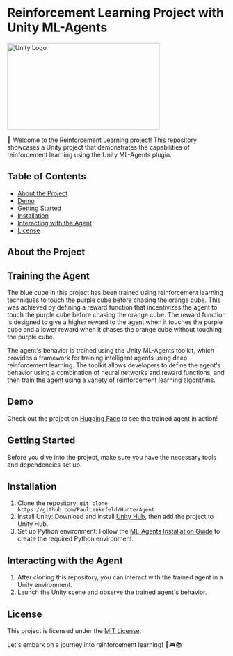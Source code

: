 # Reinforcement Learning Project with Unity ML-Agents

<img src="https://1000logos.net/wp-content/uploads/2021/10/Unity-logo.png" alt="Unity Logo" width="350" height="200">

🚀 Welcome to the Reinforcement Learning project! This repository showcases a Unity project that demonstrates the capabilities of reinforcement learning using the Unity ML-Agents plugin.

## Table of Contents

- [About the Project](#about-the-project)
- [Demo](#demo)
- [Getting Started](#getting-started)
- [Installation](#installation)
- [Interacting with the Agent](#interacting-with-the-agent)
- [License](#license)

## About the Project

## Training the Agent

The blue cube in this project has been trained using reinforcement learning techniques to touch the purple cube before chasing the orange cube. This was achieved by defining a reward function that incentivizes the agent to touch the purple cube before chasing the orange cube. The reward function is designed to give a higher reward to the agent when it touches the purple cube and a lower reward when it chases the orange cube without touching the purple cube.

The agent's behavior is trained using the Unity ML-Agents toolkit, which provides a framework for training intelligent agents using deep reinforcement learning. The toolkit allows developers to define the agent's behavior using a combination of neural networks and reward functions, and then train the agent using a variety of reinforcement learning algorithms.

## Demo

Check out the project on [Hugging Face](https://huggingface.co/spaces/Paulleukefeld/HunterAgent) to see the trained agent in action!

## Getting Started

Before you dive into the project, make sure you have the necessary tools and dependencies set up.

## Installation

1. Clone the repository: `git clone https://github.com/PaulLeukefeld/HunterAgent`
2. Install Unity: Download and install [Unity Hub](https://unity.com/), then add the project to Unity Hub.
3. Set up Python environment: Follow the [ML-Agents Installation Guide](https://github.com/Unity-Technologies/ml-agents/blob/main/docs/Installation.md) to create the required Python environment.


## Interacting with the Agent

1. After cloning this repository, you can interact with the trained agent in a Unity environment.
2. Launch the Unity scene and observe the trained agent's behavior.


## License

This project is licensed under the [MIT License](LICENSE).

Let's embark on a journey into reinforcement learning! 🤖🎮📚